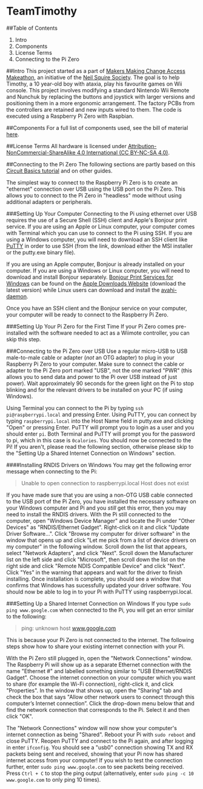 # TeamTimothy
##Table of Contents
1. Intro
2. Components
3. License Terms
4. Connecting to the Pi Zero

##Intro
This project started as a part of [Makers Making Change Access Makeathon](http://www.makersmakingchange.com/accessmakeathonsummary/), an initiative of the [Neil Squire Society](http://www.neilsquire.ca).
The goal is to help Timothy, a 10 year-old boy with ataxia, play his favourite games on Wii console. This project involves modifying a standard Nintendo Wii Remote and Nunchuk by replacing the buttons and joystick with larger versions and positioning them in a more ergonomic arrangement. The factory PCBs from the controllers are retained and new inputs wired to them. The code is executed using a Raspberry Pi Zero with Raspbian. 

##Components
For a full list of components used, see the bill of material [here](BOM.md).

##License Terms
All hardware is licensed under [Attribution-NonCommercial-ShareAlike 4.0 International (CC BY-NC-SA 4.0)](https://creativecommons.org/licenses/by-nc-sa/4.0/).

##Connecting to the Pi Zero
The following sections are partly based on this [Circuit Basics tutorial](http://www.circuitbasics.com/raspberry-pi-zero-ethernet-gadget/) and on other guides.

The simplest way to connect to the Raspberry Pi Zero is to create an "ethernet" connection over USB using the USB port on the Pi Zero. This allows you to connect to the Pi Zero in "headless" mode without using additional adapters or peripherals.

###Setting Up Your Computer
Connecting to the Pi using ethernet over USB requires the use of a Secure Shell (SSH) client and Apple's Bonjour print service. If you are using an Apple or Linux computer, your computer comes with Terminal which you can use to connect to the Pi using SSH. If you are using a Windows computer, you will need to download an SSH client like [PuTTY](http://www.chiark.greenend.org.uk/~sgtatham/putty/latest.html) in order to use SSH (from the link, download either the MSI installer or the putty.exe binary file). 

If you are using an Apple computer, Bonjour is already installed on your computer. If you are using a Windows or Linux computer, you will need to download and install Bonjour separately. [Bonjour Print Services for Windows](https://support.apple.com/kb/DL999?viewlocale=en_US&locale=en_US) can be found on the [Apple Downloads Website](https://support.apple.com/downloads/bonjour%2520print%2520services%2520for%2520windows) (download the latest version) while Linux users can download and install the [avahi-daemon](https://linux.die.net/man/8/avahi-daemon).

Once you have an SSH client and the Bonjour service on your computer, your computer will be ready to connect to the Raspberry Pi Zero.

###Setting Up Your Pi Zero for the First Time
If your Pi Zero comes pre-installed with the software needed to act as a Wiimote controller, you can skip this step.

###Connecting to the Pi Zero over USB
Use a regular micro-USB to USB male-to-male cable or adapter (*not* an OTG adapter) to plug in your Raspberry Pi Zero to your computer. Make sure to connect the cable or adapter to the Pi Zero port marked "USB", not the one marked "PWR" (this allows you to send data and power to the Pi over USB instead of just power). Wait approximately 90 seconds for the green light on the Pi to stop blinking and for the relevant drivers to be installed on your PC (if using Windows). 

Using Terminal you can connect to the Pi by typing `ssh pi@raspberrypi.local` and pressing Enter. Using PuTTY, you can connect by typing `raspberrypi.local` into the Host Name field in putty.exe and clicking "Open" or pressing Enter. PuTTY will prompt you to login as a user and you should enter `pi`. Both Terminal and PuTTY will prompt you for the password to pi, which in this case is `0calories`. You should now be connected to the Pi! If you aren't, please read the following section, otherwise please skip to the "Setting Up a Shared Internet Connection on Windows" section.

####Installing RNDIS Drivers on Windows
You may get the following error message when connecting to the Pi: 
>Unable to open connection to raspberrypi.local
>Host does not exist

If you have made sure that you are using a non-OTG USB cable connected to the USB port of the Pi Zero, you have installed the necessary software on your Windows computer and Pi and you *still* get this error, then you may need to install the RNDIS drivers. With the Pi still connected to the computer, open "Windows Device Manager" and locate the Pi under "Other Devices" as "RNDIS/Ethernet Gadget". Right-click on it and click "Update Driver Software...". Click "Browse my computer for driver software" in the window that opens up and click "Let me pick from a list of device drivers on my computer" in the following window. Scroll down the list that appears, select "Network Adapters", and click "Next". Scroll down the Manufacturer list on the left side and click "Microsoft", then scroll down the list on the right side and click "Remote NDIS Compatible Device" and click "Next". Click "Yes" in the warning that appears and wait for the driver to finish installing. Once installation is complete, you should see a window that confirms that Windows has sucessfully updated your driver software. You should now be able to log in to your Pi with PuTTY using raspberrypi.local.

###Setting Up a Shared Internet Connection on Windows
If you type `sudo ping www.google.com` when connected to the Pi, you will get an error similar to the following:
>ping: unknown host www.google.com

This is because your Pi Zero is not connected to the internet. The following steps show how to share your existing internet connection with your Pi.

With the Pi Zero still plugged in, open the "Network Connections" window. The Raspberry Pi will show up as a separate Ethernet connection with the name "Ethernet #" and labelled something similar to "USB Ethernet/RNDIS Gadget". Choose the internet connection on your computer which you want to share (for example the Wi-Fi connection), right-click it, and click "Properties". In the window that shows up, open the "Sharing" tab and check the box that says "Allow other network users to connect through this computer’s Internet connection”. Click the drop-down menu below that and find the network connection that corresponds to the Pi. Select it and then click "OK". 

The "Network Connections" window will now show your computer's internet connection as being "Shared". Reboot your Pi with `sudo reboot` and close PuTTY. Reopen PuTTY and connect to the Pi again, and after logging in enter `ifconfig`. You should see a "usb0" connection showing TX and RX packets being sent and received, showing that your Pi now has shared internet access from your computer! If you wish to test the connection further, enter `sudo ping www.google.com` to see packets being received. Press `Ctrl + C` to stop the ping output (alternatively, enter `sudo ping -c 10 www.google.com` to only ping 10 times).
